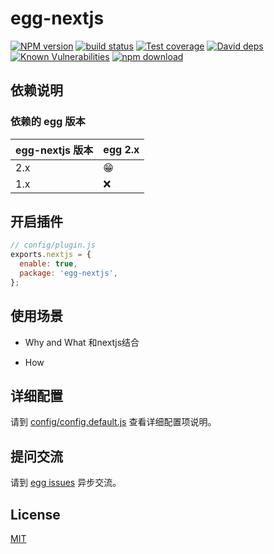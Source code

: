 # egg-nextjs

[![NPM version][npm-image]][npm-url]
[![build status][travis-image]][travis-url]
[![Test coverage][codecov-image]][codecov-url]
[![David deps][david-image]][david-url]
[![Known Vulnerabilities][snyk-image]][snyk-url]
[![npm download][download-image]][download-url]

[npm-image]: https://img.shields.io/npm/v/egg-nextjs.svg?style=flat-square
[npm-url]: https://npmjs.org/package/egg-nextjs
[travis-image]: https://img.shields.io/travis/eggjs/egg-nextjs.svg?style=flat-square
[travis-url]: https://travis-ci.org/eggjs/egg-nextjs
[codecov-image]: https://img.shields.io/codecov/c/github/eggjs/egg-nextjs.svg?style=flat-square
[codecov-url]: https://codecov.io/github/eggjs/egg-nextjs?branch=master
[david-image]: https://img.shields.io/david/eggjs/egg-nextjs.svg?style=flat-square
[david-url]: https://david-dm.org/eggjs/egg-nextjs
[snyk-image]: https://snyk.io/test/npm/egg-nextjs/badge.svg?style=flat-square
[snyk-url]: https://snyk.io/test/npm/egg-nextjs
[download-image]: https://img.shields.io/npm/dm/egg-nextjs.svg?style=flat-square
[download-url]: https://npmjs.org/package/egg-nextjs

<!--
Description here.
-->

## 依赖说明

### 依赖的 egg 版本

egg-nextjs 版本 | egg 2.x
--- | ---
2.x | 😁
1.x | ❌


## 开启插件

```js
// config/plugin.js
exports.nextjs = {
  enable: true,
  package: 'egg-nextjs',
};
```

## 使用场景

- Why and What
和nextjs结合

- How

## 详细配置

请到 [config/config.default.js](config/config.default.js) 查看详细配置项说明。



## 提问交流

请到 [egg issues](https://github.com/eggjs/egg/issues) 异步交流。

## License

[MIT](LICENSE)
